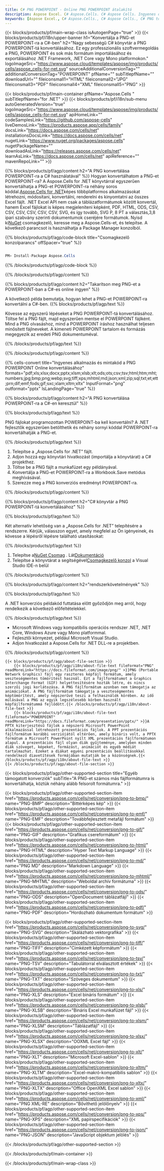 ```yaml
---
title: C# PNG POWERPOINT - Online PNG POWERPOINT átalakító
description: Aspose Excel. C# Aspose.Cells. C# Aspose Cells. Ingyenes online C# A PNG konvertálása POWERPOINT mentési formátumba. C# PNG POWERPOINT formátumba. Mentse a PNG számot a POWERPOINT C# számra.
keywords: [Aspose Excel., C# Aspose.Cells., C# Aspose Cells., C# PNG to POWERPOINT saveformat., Free Online PNG to POWERPOINT C#., C# Convert PNG to POWERPOINT]
---
```

{{< blocks/products/pf/main-wrap-class isAutogenPage="true" >}}
{{< blocks/products/pf/i18n/upper-banner h1="Konvertálja a PNG-et POWERPOINT-ra a C#-ben" h2="Nagy sebességű C# könyvtár a PNG POWERPOINT-tá konvertálásához. Ez egy professzionális szoftvermegoldás a PNG, POWERPOINT és sok más formátum importálásához és exportálásához .NET Framework, .NET Core vagy Mono platformokon." logoImageSrc="https://www.aspose.cloud/templates/aspose/img/products/cells/aspose_cells-for-net.svg" sourceAdditionalConversionTag="" additionalConversionTag="POWERPOINT" pfName="" subTitlepfName="" downloadUrl="" fileiconsmall1="HTML" fileiconsmall2="JPG" fileiconsmall3="PDF" fileiconsmall4="XML" fileiconsmall5="PNG" >}}

{{< blocks/products/pf/main-container pfName="Aspose.Cells " subTitlepfName="for .NET" >}}
{{< blocks/products/pf/i18n/sub-menu autoGeneratedVersion="true" logoImageSrc="https://www.aspose.cloud/templates/aspose/img/products/cells/aspose_cells-for-net.svg" apiHomeLink="" codeSamplesLink="https://github.com/aspose-cells" liveDemosLink="https://products.aspose.app/cells/family" docsLink="https://docs.aspose.com/cells/net" installationsDocsLink="https://docs.aspose.com/cells/net" nugetLink="https://www.nuget.org/packages/aspose.cells" nugetPackageName="" downloadAsLink="https://releases.aspose.com/cells/net" learnAsLink="https://docs.aspose.com/cells/net" apiReference="" mavenRepoLink="" >}}

{{% blocks/products/pf/agp/content h2="A PNG konvertálása POWERPOINT-ra a C# használatával" %}}
 Hogyan konvertálhatom a PNG-et POWERPOINT-ra? A Aspose.Cells for .NET könyvtárral egyszerűen konvertálhatja a PNG-et POWERPOINT-ra néhány soros kóddal.[Aspose.Cells for .NET](https://products.aspose.com/cells/net)képes többplatformos alkalmazásokat létrehozni, módosítani, konvertálni, renderelni és kinyomtatni az összes Excel fájlt. .NET Excel API nem csak a táblázatformátumok között konvertál, hanem Excel fájlokat is képes megjeleníteni képként, PDF, HTML, ODS, CSV, CSV, CSV, CSV, CSV, CSV, SVG, és így tovább, SVG P, 8 PT a választás,3,8 ipari szabvány szerinti dokumentumok cseréjére formátumok. Nyisd ki[NuGet](https://www.nuget.org/packages/aspose.cells) csomagkezelő, keresse meg a Aspose.Cells-et, és telepítse. A következő parancsot is használhatja a Package Manager konzolból.

{{% blocks/products/pf/agp/code-block title="Csomagkezelő konzolparancs" offSpacer="true" %}}

```cs

PM> Install-Package Aspose.Cells

```

{{% /blocks/products/pf/agp/code-block %}}

{{% /blocks/products/pf/agp/content %}}

{{% blocks/products/pf/agp/content h2="Takarítson meg PNG-et a POWERPOINT-ban a C#-es online ingyen" %}}

A következő példa bemutatja, hogyan lehet a PNG-et POWERPOINT-ra konvertálni a C#-ben.
{{% blocks/products/pf/agp/text %}}

Kövesse az egyszerű lépéseket a PNG POWERPOINT-tá konvertálásához. Töltse fel a PNG fájlt, majd egyszerűen mentse el POWERPOINT fájlként. Mind a PNG olvasáshoz, mind a POWERPOINT íráshoz használhat teljesen minősített fájlneveket. A kimeneti POWERPOINT tartalom és formázás megegyezik az eredeti PNG dokumentuméval.

{{% /blocks/products/pf/agp/text %}}

{{% /blocks/products/pf/agp/content %}}

{{% cells-convert title="Ingyenes alkalmazás és mintakód a PNG POWERPOINT Online konvertálásához" formats="pdf;xls;xlsx;docx;pptx;xlsm;xlsb;xlt;ods;ots;csv;tsv;html;htm;mht;numbers;jpg;bmp;png;webp;svg;tiff;xps;mhtml;md;json;xml;zip;sql;txt;et;ett;prn;dif;emf;fods;gif;sxc;xlam;xltm;xltx" InputFormat="png" outformat="pptx" IsLandingPage="true" %}}

{{% blocks/products/pf/agp/content h2="A PNG konvertálása POWERPOINT-ra a C#-en keresztül" %}}

{{% blocks/products/pf/agp/text %}}

PNG fájlokat programozottan POWERPOINT-ba kell konvertálni? A .NET fejlesztők egyszerűen betölthetik és néhány sornyi kóddal POWERPOINT-ra konvertálhatják a PNG-et.

{{% /blocks/products/pf/agp/text %}}

1.  Telepítse a „Aspose.Cells for .NET” fájlt.
1.  Adjon hozzá egy könyvtári hivatkozást (importálja a könyvtárat) a C# projekthez.
1.  Töltse be a PNG fájlt a munkafüzet egy példányával.
1.  Konvertálja a PNG-et POWERPOINT-ra a Workbook.Save metódus meghívásával.
1.  Szerezze meg a PNG konverziós eredményt POWERPOINT-ra.

{{% /blocks/products/pf/agp/content %}}

{{% blocks/products/pf/agp/content h2="C# könyvtár a PNG POWERPOINT-tá konvertálásához" %}}

{{% blocks/products/pf/agp/text %}}

Két alternatív lehetőség van a „Aspose.Cells for .NET” telepítésére a rendszerre. Kérjük, válasszon egyet, amely megfelel az Ön igényeinek, és kövesse a lépésről lépésre található utasításokat:

{{% /blocks/products/pf/agp/text %}}

1.  Telepítse a[NuGet Csomag](https://www.nuget.org/packages/Aspose.Cells/) . Lát[Dokumentáció](https://docs.aspose.com/cells/net/installation/#install-asposecells-for-net-through-nuget)
1.  Telepítse a könyvtárat a segítségével[Csomagkezelő konzol](https://docs.aspose.com/cells/net/installation/#install-asposecells-using-the-package-manager-console) a Visual Studio IDE-n belül

{{% /blocks/products/pf/agp/content %}}

{{% blocks/products/pf/agp/content h2="rendszerkövetelmények" %}}

{{% blocks/products/pf/agp/text %}}

 A .NET konverziós példakód futtatása előtt győződjön meg arról, hogy rendelkezik a következő előfeltételekkel.

{{% /blocks/products/pf/agp/text %}}

-  Microsoft Windows vagy kompatibilis operációs rendszer .NET, .NET Core, Windows Azure vagy Mono platformmal.
-  Fejlesztői környezet, például Microsoft Visual Studio.
-  Adjon hivatkozást a Aspose.Cells for .NET DLL-re a projektben.

{{% /blocks/products/pf/agp/content %}}

<!-- aboutfile Starts -->
    {{< blocks/products/pf/agp/about-file-section >}}
        {{< blocks/products/pf/agp/i18n/about-file-text fileFormat="PNG" readMoreLink="https://docs.fileformat.com/image/png/" >}}PNG (Portable Network Graphics) fájl egy raszteres képfájl formátum, amely veszteségmentes tömörítést használ. Ezt a fájlformátumot a Graphics Interchange Format (GIF) helyettesítésére hozták létre, és nincs szerzői jogi korlátozása. A PNG fájlformátum azonban nem támogatja az animációkat. A PNG fájlformátum támogatja a veszteségmentes képtömörítést, amely népszerűvé teszi a felhasználók körében. Az idő múlásával a PNG az egyik legszélesebb körben használt képfájlformátummá fejlődött.{{< /blocks/products/pf/agp/i18n/about-file-text >}}
        {{< blocks/products/pf/agp/i18n/about-file-text fileFormat="POWERPOINT" readMoreLink="https://docs.fileformat.com/presentation/pptx/" >}}A PPTX kiterjesztésű fájlok a népszerű Microsoft PowerPoint alkalmazással létrehozott prezentációs fájlok. A PPT prezentációs fájlformátum korábbi verziójától eltérően, amely bináris volt, a PPTX formátum a Microsoft PowerPoint nyílt XML prezentációs fájlformátumon alapul. A prezentációs fájl olyan diák gyűjteménye, amelyben minden diák szöveget, képeket, formázást, animációt és egyéb médiát tartalmazhat. Ezeket a diákat egyéni prezentációs beállításokkal rendelkező diavetítések formájában mutatják be a közönségnek.{{< /blocks/products/pf/agp/i18n/about-file-text >}}
    {{< /blocks/products/pf/agp/about-file-section >}}
<!-- aboutfile Ends -->

{{< blocks/products/pf/agp/other-supported-section title="Egyéb támogatott konverziók" subTitle="A PNG-et számos más fájlformátumra is konvertálhatja, köztük néhány alább felsorolt formátumra." >}}

{{< blocks/products/pf/agp/other-supported-section-item href="https://products.aspose.com/cells/net/conversion/png-to-bmp/" name="PNG-BMP" description="Bittérképes kép" >}}
{{< blocks/products/pf/agp/other-supported-section-item href="https://products.aspose.com/cells/net/conversion/png-to-emf/" name="PNG-EMF" description="Továbbfejlesztett metafájl formátum" >}}
{{< blocks/products/pf/agp/other-supported-section-item href="https://products.aspose.com/cells/net/conversion/png-to-gif/" name="PNG-GIF" description="Grafikus csereformátum" >}}
{{< blocks/products/pf/agp/other-supported-section-item href="https://products.aspose.com/cells/net/conversion/png-to-html/" name="PNG-HTML" description="Hyper Text Markup Language" >}}
{{< blocks/products/pf/agp/other-supported-section-item href="https://products.aspose.com/cells/net/conversion/png-to-md/" name="PNG MD" description="Markdown Language" >}}
{{< blocks/products/pf/agp/other-supported-section-item href="https://products.aspose.com/cells/net/conversion/png-to-mhtml/" name="PNG-MHTML" description="Weboldal archív formátuma" >}}
{{< blocks/products/pf/agp/other-supported-section-item href="https://products.aspose.com/cells/net/conversion/png-to-ods/" name="PNG-ODS" description="OpenDocument táblázatfájl" >}}
{{< blocks/products/pf/agp/other-supported-section-item href="https://products.aspose.com/cells/net/conversion/png-to-pdf/" name="PNG-PDF" description="Hordozható dokumentum formátum" >}}

{{< blocks/products/pf/agp/other-supported-section-item href="https://products.aspose.com/cells/net/conversion/png-to-svg/" name="PNG-SVG" description="Skálázható vektorgrafika" >}}
{{< blocks/products/pf/agp/other-supported-section-item href="https://products.aspose.com/cells/net/conversion/png-to-tiff/" name="PNG-TIFF" description="Címkézett képformátum" >}}
{{< blocks/products/pf/agp/other-supported-section-item href="https://products.aspose.com/cells/net/conversion/png-to-tsv/" name="PNG-TSV" description="Tabulátorral elválasztott értékek" >}}
{{< blocks/products/pf/agp/other-supported-section-item href="https://products.aspose.com/cells/net/conversion/png-to-txt/" name="PNG-TXT" description="Szöveges dokumentum" >}}
{{< blocks/products/pf/agp/other-supported-section-item href="https://products.aspose.com/cells/net/conversion/png-to-xls/" name="PNG-XLS" description="Excel bináris formátum" >}}
{{< blocks/products/pf/agp/other-supported-section-item href="https://products.aspose.com/cells/net/conversion/png-to-xlsb/" name="PNG-XLSB" description="Bináris Excel munkafüzet fájl" >}}
{{< blocks/products/pf/agp/other-supported-section-item href="https://products.aspose.com/cells/net/conversion/png-to-xlsm/" name="PNG-XLSM" description="Táblázatfájl" >}}
{{< blocks/products/pf/agp/other-supported-section-item href="https://products.aspose.com/cells/net/conversion/png-to-xlsx/" name="PNG-XLSX" description="OOXML Excel fájl" >}}
{{< blocks/products/pf/agp/other-supported-section-item href="https://products.aspose.com/cells/net/conversion/png-to-xlt/" name="PNG-XLT" description="Microsoft Excel-sablon" >}}
{{< blocks/products/pf/agp/other-supported-section-item href="https://products.aspose.com/cells/net/conversion/png-to-xltm/" name="PNG-XLTM" description="Excel-makró-kompatibilis sablon" >}}
{{< blocks/products/pf/agp/other-supported-section-item href="https://products.aspose.com/cells/net/conversion/png-to-xltx/" name="PNG-XLTX" description="Office OpenXML Excel sablon" >}}
{{< blocks/products/pf/agp/other-supported-section-item href="https://products.aspose.com/cells/net/conversion/png-to-xml/" name="PNG XML-RE" description="Bővíthető jelölőnyelv" >}}
{{< blocks/products/pf/agp/other-supported-section-item href="https://products.aspose.com/cells/net/conversion/png-to-xps/" name="PNG-XPS" description="XML papírspecifikációk" >}}
{{< blocks/products/pf/agp/other-supported-section-item href="https://products.aspose.com/cells/net/conversion/png-to-json/" name="PNG-JSON" description="JavaScript objektum jelölés" >}}

{{< /blocks/products/pf/agp/other-supported-section >}}

{{< /blocks/products/pf/main-container >}}
    
{{< /blocks/products/pf/main-wrap-class >}}
